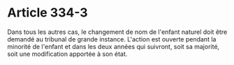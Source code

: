 # Article 334-3

Dans tous les autres cas, le changement de nom de l'enfant naturel doit être demandé au tribunal de grande instance.   L'action est ouverte pendant la minorité de l'enfant et dans les deux années qui suivront, soit sa majorité, soit une modification apportée à son état.